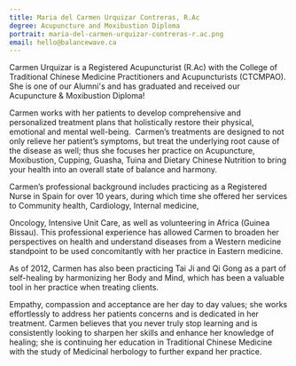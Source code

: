 ```yaml
---
title: Maria del Carmen Urquizar Contreras, R.Ac
degree: Acupuncture and Moxibustion Diploma
portrait: maria-del-carmen-urquizar-contreras-r.ac.png
email: hello@balancewave.ca
---
```

Carmen Urquizar is a Registered Acupuncturist (R.Ac) with the College of Traditional Chinese Medicine Practitioners and Acupuncturists (CTCMPAO). She is one of our Alumni's and has graduated and received our Acupuncture & Moxibustion Diploma!

Carmen works with her patients to develop comprehensive and personalized treatment plans that holistically restore their physical, emotional and mental well-being.  Carmen’s treatments are designed to not only relieve her patient’s symptoms, but treat the underlying root cause of the disease as well; thus she focuses her practice on Acupuncture, Moxibustion, Cupping, Guasha, Tuina and Dietary Chinese Nutrition to bring your health into an overall state of balance and harmony.

Carmen’s professional background includes practicing as a Registered Nurse in Spain for over 10 years, during which time she offered her services to Community health, Cardiology, Internal medicine,

Oncology, Intensive Unit Care, as well as volunteering in Africa (Guinea Bissau). This professional experience has allowed Carmen to broaden her perspectives on health and understand diseases from a Western medicine standpoint to be used concomitantly with her practice in Eastern medicine.

As of 2012, Carmen has also been practicing Tai Ji and Qi Gong as a part of self-healing by harmonizing her Body and Mind, which has been a valuable tool in her practice when treating clients.

Empathy, compassion and acceptance are her day to day values; she works effortlessly to address her patients concerns and is dedicated in her treatment. Carmen believes that you never truly stop learning and is consistently looking to sharpen her skills and enhance her knowledge of healing; she is continuing her education in Traditional Chinese Medicine with the study of Medicinal herbology to further expand her practice.